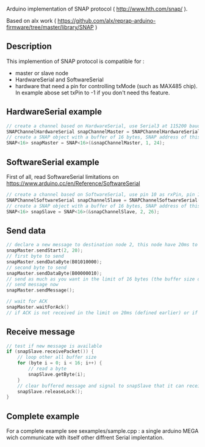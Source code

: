 Arduino implementation of SNAP protocol ( http://www.hth.com/snap/ ).

Based on alx work ( https://github.com/alx/reprap-arduino-firmware/tree/master/library/SNAP )


## Description
This implemention of SNAP protocol is compatible for :
 * master or slave node
 * HardwareSerial and SoftwareSerial
 * hardware that need a pin for controlling txMode (such as MAX485 chip). In example abose set txPin to -1 if you don't need ths feature.

## HardwareSerial example
```cpp
// create a channel based on HardwareSerial, use Serial3 at 115200 baud.
SNAPChannelHardwareSerial snapChannelMaster = SNAPChannelHardwareSerial(&Serial3, 115200);
// create a SNAP object with a buffer of 16 bytes, SNAP address of this node is 1, use pin 24 as txMode pin (this pin is set to HIGH when transmitting)
SNAP<16> snapMaster = SNAP<16>(&snapChannelMaster, 1, 24);
```

## SoftwareSerial example
First of all, read SoftwareSerial limitations on https://www.arduino.cc/en/Reference/SoftwareSerial
```cpp
// create a channel based on SoftwareSerial, use pin 10 as rxPin, pin 11 as txPin at 115200 baud.
SNAPChannelSoftwareSerial snapChannelSlave = SNAPChannelSoftwareSerial(10, 11, 115200);
// create a SNAP object with a buffer of 16 bytes, SNAP address of this node is 2, use pin 26 as txMode pin
SNAP<16> snapSlave = SNAP<16>(&snapChannelSlave, 2, 26);
```

## Send data
```cpp
// declare a new message to destination node 2, this node have 20ms to send back an ACK
snapMaster.sendStart(2, 20);
// first byte to send
snapMaster.sendDataByte(B01010000);
// second byte to send
snapMaster.sendDataByte(B00000010);
// send as much as you want in the limit of 16 bytes (the buffer size defined earlier)
// send message now
snapMaster.sendMessage();

// wait for ACK
snapMaster.waitForAck()
// if ACK is not received in the limit on 20ms (defined earlier) or if NACK is received, message will be resend up to 2 times
```

## Receive message
```cpp
// test if new message is available
if (snapSlave.receivePacket()) {
	// loop other all buffer size
	for (byte i = 0; i < 16; i++) {
    	// read a byte
        snapSlave.getByte(i);
    }
    // clear buffered message and signal to snapSlave that it can receive another message
    snapSlave.releaseLock();
}
```

## Complete example
For a complete example see sexamples/sample.cpp : a single arduino MEGA wich communicate with itself other diffrent Serial implentation.
